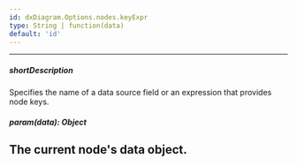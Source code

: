 ```yaml
---
id: dxDiagram.Options.nodes.keyExpr
type: String | function(data)
default: 'id'
---
```

---
##### shortDescription
Specifies the name of a data source field or an expression that provides node keys.

##### param(data): Object
The current node's data object.
---
